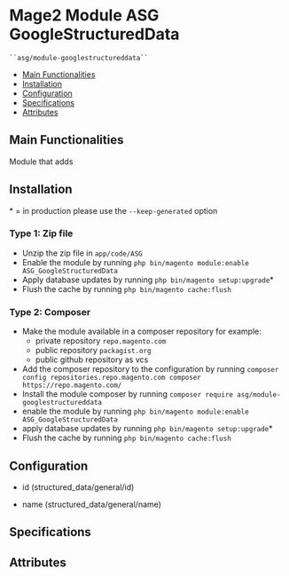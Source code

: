 # Mage2 Module ASG GoogleStructuredData

    ``asg/module-googlestructureddata``

 - [Main Functionalities](#markdown-header-main-functionalities)
 - [Installation](#markdown-header-installation)
 - [Configuration](#markdown-header-configuration)
 - [Specifications](#markdown-header-specifications)
 - [Attributes](#markdown-header-attributes)


## Main Functionalities
Module that adds 

## Installation
\* = in production please use the `--keep-generated` option

### Type 1: Zip file

 - Unzip the zip file in `app/code/ASG`
 - Enable the module by running `php bin/magento module:enable ASG_GoogleStructuredData`
 - Apply database updates by running `php bin/magento setup:upgrade`\*
 - Flush the cache by running `php bin/magento cache:flush`

### Type 2: Composer

 - Make the module available in a composer repository for example:
    - private repository `repo.magento.com`
    - public repository `packagist.org`
    - public github repository as vcs
 - Add the composer repository to the configuration by running `composer config repositories.repo.magento.com composer https://repo.magento.com/`
 - Install the module composer by running `composer require asg/module-googlestructureddata`
 - enable the module by running `php bin/magento module:enable ASG_GoogleStructuredData`
 - apply database updates by running `php bin/magento setup:upgrade`\*
 - Flush the cache by running `php bin/magento cache:flush`


## Configuration

 - id (structured_data/general/id)

 - name (structured_data/general/name)


## Specifications




## Attributes



